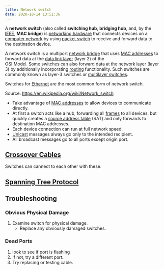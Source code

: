 ```yaml
---
title: Network switch
date: 2020-10-14 13:51:36
---
```


A **network switch** (also called **switching hub**, **bridging hub**, and, by
the [IEEE](20201013131235-networking-industry-standards-ieee.md), **MAC bridge**)
is [networking hardware](20210618061059-networking-hardware.md) that
connects devices on a [computer network](20210610054021-computer-network.md) 
by using [packet switch](20210618061312-packet-switching.md) to
receive and forward data to the destination device.

A network switch is a multiport [network bridge](20210618061512-network-bridge.md)
that uses [MAC addresses](20201009143255-mac.md) to forward data at the 
[data link layer](20201010184320-layer-2.md) (layer 2) of the   
[OSI Model](20201006074200-osi-7-layer.md). Some switches can also forward data
at the [network layer](20201010184439-layer-3.md) (layer 3) by
additionally incorporating [routing](20201105130848-routing.md)
functionality. Such switches are commonly known as layer-3 switches or 
[multilayer switches](20210209080554-multilayer-switches.md).

Switches for [Ethernet](20201012135112-ethernet.md) are the most common
form of network switch.

Source: https://en.wikipedia.org/wiki/Network_switch

* Take advantage of [MAC addresses](20201009143255-mac.md) to allow
	devices to communicate directly.
* At first a switch acts like a hub, forwarding all
	[frames](20201009144356-frame.md) to all devices, but quickly creates
	a [source address table](20201016140440-source-address-table.md) (SAT)
	and only forwards to destination MAC addresses.
* Each device connection can run at full network speed.
* [Unicast](20201009144356-frame.md) messages always go only to the intended recipient.
* All broadcast messages go to all ports except origin port.

## [Crossover Cables](20201016141120-crossover-cable.md)

Switches can cannect to each other with these.

## [Spanning Tree Protocol](20201016141336-spanning-tree-protocol.md)

## Troubleshooting

### Obvious Physical Damage

1. Examine switch for physical damage.
   + Replace any obviously damaged switches.

### Dead Ports

1. look to see if port is flashing
2. If not, try a different port.
3. Try replacing or testing cable.

